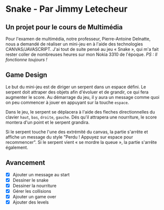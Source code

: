 # Snake - Par Jimmy Letecheur

## Un projet pour le cours de Multimédia

Pour l'examen de multimédia, notre professeur, Pierre-Antoine Delnatte, nous a demandé de réaliser un mini-jeu en à l'aide des technologies CANVAS/JAVASCRIPT. J'ai tout de suite pensé au jeu « Snake », qui m'a fait rester coller de nombreuses heures sur mon Nokia 3310 de l'époque. *PS : Il fonctionne toujours !*

## Game Design

Le but du mini-jeu est de diriger un serpent dans un espace défini. Le serpent doit attraper des objets afin d'évoluer et de grandir, ce qui fera augmenter le score. Au démarrage du jeu, il y aura un message comme quoi on peu commencer à jouer en appuyant sur la touche `espace`.

Dans le jeu, le serpent se déplacera à l'aide des fleches directionnelles du clavier `haut`, `bas`, `droite`, `gauche`. Dés qu'il attrapera une nourriture, le score montera d'un point et le serpent grandira.

Si le serpent touche l'une des extrémité du canvas, la partie s'arrête et affiche un message du style "Perdu ! Appuyez sur espace pour recommencer". Si le serpent vient « se mordre la queue », la partie s'arrête également.

## Avancement

- [x] Ajouter un message au start
- [x] Dessiner le snake  
- [x] Dessiner la nourriture  
- [x] Gérer les collisions  
- [x] Ajouter un game over
- [x] Ajouter des levels
